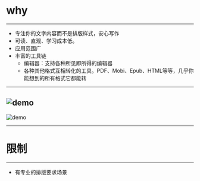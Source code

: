# why

---

* 专注你的文字内容而不是排版样式，安心写作
* 可读、直观、学习成本低。
* 应用范围广
* 丰富的工具链
    * 编辑器：支持各种所见即所得的编辑器
    * 各种其他格式互相转化的工具。PDF、Mobi、Epub、HTML等等，几乎你能想到的所有格式它都能转

---
![demo](https://bbs.sudiyi.cn/uploads/default/original/1X/8a9b6e2af651ce8843fa6f3524b7d8f71fd2d29a.png)
---
![demo](https://bbs.sudiyi.cn/uploads/default/original/1X/3228fc333d3c3e0b8d273b4e61a599986f187a50.png)

---

# 限制
---
* 有专业的排版要求场景

